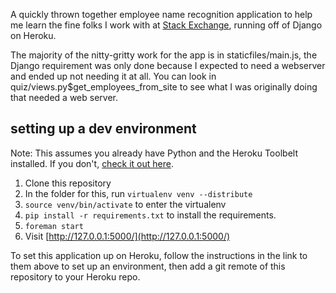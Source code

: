 A quickly thrown together employee name recognition application to help me learn the fine folks I work with at [Stack Exchange](http://stackexchange.com/), running off of Django on Heroku.

The majority of the nitty-gritty work for the app is in staticfiles/main.js, the Django requirement was only done because I expected to need a webserver and ended up not needing it at all. You can look in quiz/views.py$get_employees_from_site to see what I was originally doing that needed a web server.

## setting up a dev environment

Note: This assumes you already have Python and the Heroku Toolbelt installed. If you don't, [check it out here](https://devcenter.heroku.com/articles/getting-started-with-django#prerequisites).

1. Clone this repository
1. In the folder for this, run `virtualenv venv --distribute`
1. `source venv/bin/activate` to enter the virtualenv
1. `pip install -r requirements.txt` to install the requirements.
1. `foreman start`
1. Visit [http://127.0.0.1:5000/](http://127.0.0.1:5000/)


To set this application up on Heroku, follow the instructions in the link to them above to set up an environment, then add a git remote of this repository to your Heroku repo.
